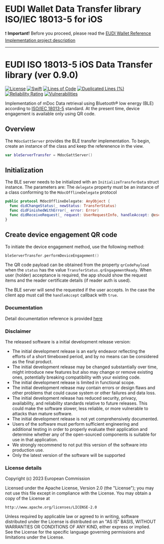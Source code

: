 # EUDI Wallet Data Transfer library ISO/IEC 18013-5 for iOS

:heavy_exclamation_mark: **Important!** Before you proceed, please read
the [EUDI Wallet Reference Implementation project description](https://github.com/eu-digital-identity-wallet/.github/blob/main/profile/reference-implementation.md)

----

# EUDI ISO 18013-5 iOS Data Transfer library (ver 0.9.0)
[![License](https://img.shields.io/badge/License-Apache%202.0-blue.svg)](https://www.apache.org/licenses/LICENSE-2.0)
[![Swift](https://github.com/eu-digital-identity-wallet/eudi-lib-ios-iso18013-data-transfer/actions/workflows/swift.yml/badge.svg)](https://github.com/eu-digital-identity-wallet/eudi-lib-ios-iso18013-data-transfer/actions/workflows/swift.yml)
[![Lines of Code](https://sonarcloud.io/api/project_badges/measure?project=eu-digital-identity-wallet_eudi-lib-ios-iso18013-data-transfer&metric=ncloc&token=51e16407ebdedc85d6e978d8bc40b0ad3cf61216)](https://sonarcloud.io/summary/new_code?id=eu-digital-identity-wallet_eudi-lib-ios-iso18013-data-transfer)
[![Duplicated Lines (%)](https://sonarcloud.io/api/project_badges/measure?project=eu-digital-identity-wallet_eudi-lib-ios-iso18013-data-transfer&metric=duplicated_lines_density&token=51e16407ebdedc85d6e978d8bc40b0ad3cf61216)](https://sonarcloud.io/summary/new_code?id=eu-digital-identity-wallet_eudi-lib-ios-iso18013-data-transfer)
[![Reliability Rating](https://sonarcloud.io/api/project_badges/measure?project=eu-digital-identity-wallet_eudi-lib-ios-iso18013-data-transfer&metric=reliability_rating&token=51e16407ebdedc85d6e978d8bc40b0ad3cf61216)](https://sonarcloud.io/summary/new_code?id=eu-digital-identity-wallet_eudi-lib-ios-iso18013-data-transfer)
[![Vulnerabilities](https://sonarcloud.io/api/project_badges/measure?project=eu-digital-identity-wallet_eudi-lib-ios-iso18013-data-transfer&metric=vulnerabilities&token=51e16407ebdedc85d6e978d8bc40b0ad3cf61216)](https://sonarcloud.io/summary/new_code?id=eu-digital-identity-wallet_eudi-lib-ios-iso18013-data-transfer)

Implementation of mDoc Data retrieval using Bluetooth® low energy (BLE) according to [ISO/IEC 18013-5](https://www.iso.org/standard/69084.html) standard. At the present time, device engagement is available only using QR code.

## Overview
The ``MdocGattServer`` provides the BLE transfer implementation. To begin, create an instance of the class and keep the referenence in the view.

```swift
var bleServerTransfer =	MdocGattServer()
```	

## Initialization
The BLE server needs to be initialized with an `InitializeTransferData` struct instance. The parameters are:
The `delegate` property must be an instance of a class conforming to the ``MdocOfflineDelegate`` protocol

```swift
public protocol MdocOfflineDelegate: AnyObject {
  func didChangeStatus(_ newStatus: TransferStatus)
  func didFinishedWithError(_ error: Error)
  func didReceiveRequest(_ request: UserRequestInfo, handleAccept: @escaping (Bool) -> Void)
}
```

## Create device engagement QR code
To initiate the device engagement method, use the following method:

```swift
bleServerTransfer.performDeviceEngagement()
```
The QR code payload can be obtained from the property ``qrCodePayload`` when the ``status`` has the value ``TransferStatus.qrEngagementReady``.
When user (holder) acceptance is required, the app should show the request items and the reader certificate details (if reader auth is used).

The BLE server will send the requested if the user accepts. In the case the client app must call the `handleAccept` callback with `true`.

### Documentation
Detail documentation reference is provided [here](https://eu-digital-identity-wallet.github.io/eudi-lib-ios-iso18013-data-transfer/documentation/mdocdatatransfer18013/)

### Disclaimer
The released software is a initial development release version: 
-  The initial development release is an early endeavor reflecting the efforts of a short timeboxed period, and by no means can be considered as the final product.  
-  The initial development release may be changed substantially over time, might introduce new features but also may change or remove existing ones, potentially breaking compatibility with your existing code.
-  The initial development release is limited in functional scope.
-  The initial development release may contain errors or design flaws and other problems that could cause system or other failures and data loss.
-  The initial development release has reduced security, privacy, availability, and reliability standards relative to future releases. This could make the software slower, less reliable, or more vulnerable to attacks than mature software.
-  The initial development release is not yet comprehensively documented. 
-  Users of the software must perform sufficient engineering and additional testing in order to properly evaluate their application and determine whether any of the open-sourced components is suitable for use in that application.
-  We strongly recommend to not put this version of the software into production use.
-  Only the latest version of the software will be supported

### License details

Copyright (c) 2023 European Commission

Licensed under the Apache License, Version 2.0 (the "License");
you may not use this file except in compliance with the License.
You may obtain a copy of the License at

    http://www.apache.org/licenses/LICENSE-2.0

Unless required by applicable law or agreed to in writing, software
distributed under the License is distributed on an "AS IS" BASIS,
WITHOUT WARRANTIES OR CONDITIONS OF ANY KIND, either express or implied.
See the License for the specific language governing permissions and
limitations under the License.
